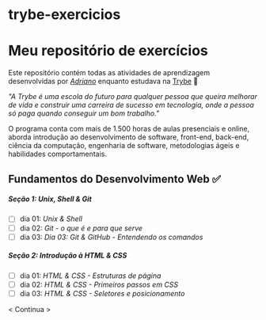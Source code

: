 # trybe-exercicios
# Meu repositório de exercícios

Este repositório contém todas as atividades de aprendizagem desenvolvidas por _[Adriano](https://www.linkedin.com/in/adriano-gonc/)_ enquanto estudava na [Trybe](https://www.betrybe.com/) 🚀

_"A Trybe é uma escola do futuro para qualquer pessoa que queira melhorar de vida e construir uma carreira de sucesso em tecnologia, onde a pessoa só paga quando conseguir um bom trabalho."_

O programa conta com mais de 1.500 horas de aulas presenciais e online, aborda introdução ao desenvolvimento de software, front-end, back-end, ciência da computação, engenharia de software, metodologias ágeis e habilidades comportamentais.

## Fundamentos do Desenvolvimento Web ✅

##### Seção 1: Unix, Shell & Git

- [ ] dia 01: _Unix & Shell_
- [ ] dia 02: _Git - o que é e para que serve_
- [ ] dia 03: _Dia 03: Git & GitHub - Entendendo os comandos_

##### Seção 2: Introdução à HTML & CSS

- [ ] dia 01: _HTML & CSS - Estruturas de página_
- [ ] dia 02: _HTML & CSS - Primeiros passos em CSS_
- [ ] dia 03: _HTML & CSS - Seletores e posicionamento_

< Continua >


